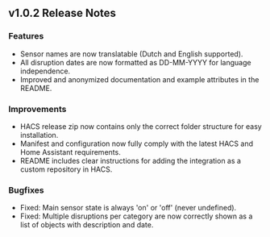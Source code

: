 ## v1.0.2 Release Notes

### Features
- Sensor names are now translatable (Dutch and English supported).
- All disruption dates are now formatted as DD-MM-YYYY for language independence.
- Improved and anonymized documentation and example attributes in the README.

### Improvements
- HACS release zip now contains only the correct folder structure for easy installation.
- Manifest and configuration now fully comply with the latest HACS and Home Assistant requirements.
- README includes clear instructions for adding the integration as a custom repository in HACS.

### Bugfixes
- Fixed: Main sensor state is always 'on' or 'off' (never undefined).
- Fixed: Multiple disruptions per category are now correctly shown as a list of objects with description and date.
